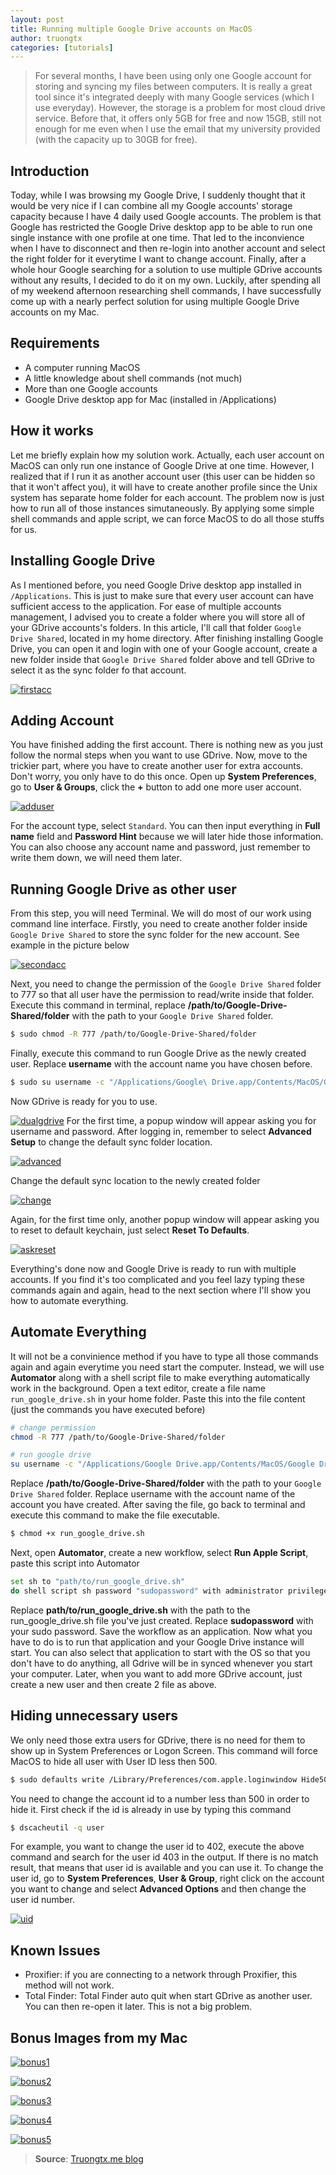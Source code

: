 ```yaml
---
layout: post
title: Running multiple Google Drive accounts on MacOS
author: truongtx
categories: [tutorials]
---
```


> For several months, I have been using only one Google account for
storing and syncing my files between computers. It is really a great
tool since it's integrated deeply with many Google services (which I use
everyday). However, the storage is a problem for most cloud drive
service. Before that, it offers only 5GB for free and now 15GB, still
not enough for me even when I use the email that my university provided
(with the capacity up to 30GB for free).

## Introduction

Today, while I was browsing my
Google Drive, I suddenly thought that it would be very nice if I can
combine all my Google accounts' storage capacity because I have 4 daily
used Google accounts. The problem is that Google has restricted the
Google Drive desktop app to be able to run one single instance with one
profile at one time. That led to the inconvience when I have to
disconnect and then re-login into another account and select the right
folder for it everytime I want to change account. Finally, after a whole
hour Google searching for a solution to use multiple GDrive accounts
without any results, I decided to do it on my own. Luckily, after
spending all of my weekend afternoon researching shell commands, I have
successfully come up with a nearly perfect solution for using multiple
Google Drive accounts on my Mac.

## Requirements

- A computer running MacOS
- A little knowledge about shell commands (not much)
- More than one Google accounts
- Google Drive desktop app for Mac (installed in /Applications)

## How it works

Let me briefly explain how my solution work. Actually, each user account
on MacOS can only run one instance of Google Drive at one time. However,
I realized that if I run it as another account user (this user can be
hidden so that it won't affect you), it will have to create another
profile since the Unix system has separate home folder for each account.
The problem now is just how to run all of those instances simutaneously.
By applying some simple shell commands and apple script, we can force
MacOS to do all those stuffs for us.

## Installing Google Drive

As I mentioned before, you need Google Drive desktop app installed in
`/Applications`. This is just to make sure that every user account can
have sufficient access to the application. For ease of multiple accounts
management, I advised you to create a folder where you will store all of
your GDrive accounts's folders. In this article, I'll call that folder
`Google Drive Shared`, located in my home directory. After finishing
installing Google Drive, you can open it and login with one of your
Google account, create a new folder inside that `Google Drive Shared`
folder above and tell GDrive to select it as the sync folder fo that
account.

[![firstacc](https://googledrive.com/host/0B7i8MgDgsMX3aVNQMUtDbUgzYTQ/uploads/2013/07/firstacc.png)](https://googledrive.com/host/0B7i8MgDgsMX3aVNQMUtDbUgzYTQ/uploads/2013/07/firstacc.png)

## Adding Account

You have finished adding the first account. There is nothing new as you
just follow the normal steps when you want to use GDrive. Now, move to
the trickier part, where you have to create another user for extra
accounts. Don't worry, you only have to do this once. Open up **System
Preferences**, go to **User & Groups**, click the **+** button to add
one more user account.

[![adduser](https://googledrive.com/host/0B7i8MgDgsMX3aVNQMUtDbUgzYTQ/uploads/2013/07/adduser.png)](https://googledrive.com/host/0B7i8MgDgsMX3aVNQMUtDbUgzYTQ/uploads/2013/07/adduser.png)

For the account type, select `Standard`. You can then input everything
in **Full name** field and **Password Hint** because we will later hide
those information. You can also choose any account name and password,
just remember to write them down, we will need them later.

## Running Google Drive as other user

From this step, you will need Terminal. We will do most of our work
using command line interface. Firstly, you need to create another folder
inside `Google Drive Shared` to store the sync folder for the new
account. See example in the picture below

[![secondacc](https://googledrive.com/host/0B7i8MgDgsMX3aVNQMUtDbUgzYTQ/uploads/2013/07/secondacc.png)](https://googledrive.com/host/0B7i8MgDgsMX3aVNQMUtDbUgzYTQ/uploads/2013/07/secondacc.png)

Next, you need to change the permission of the `Google Drive Shared`
folder to 777 so that all user have the permission to read/write inside
that folder. Execute this command in terminal, replace
**/path/to/Google-Drive-Shared/folder** with the path to your
`Google Drive Shared` folder.

```bash
$ sudo chmod -R 777 /path/to/Google-Drive-Shared/folder
```

Finally, execute this command to run Google Drive as the newly created
user. Replace **username** with the account name you have chosen before.

```bash
$ sudo su username -c "/Applications/Google\ Drive.app/Contents/MacOS/Google\ Drive"
```

Now GDrive is ready for you to use.

[![dualgdrive](https://googledrive.com/host/0B7i8MgDgsMX3aVNQMUtDbUgzYTQ/uploads/2013/07/dualgdrive.png)](https://googledrive.com/host/0B7i8MgDgsMX3aVNQMUtDbUgzYTQ/uploads/2013/07/dualgdrive.png)
For the first time, a popup window will appear asking you for username
and password. After logging in, remember to select **Advanced Setup** to
change the default sync folder location.

[![advanced](https://googledrive.com/host/0B7i8MgDgsMX3aVNQMUtDbUgzYTQ/uploads/2013/07/advanced.png)](https://googledrive.com/host/0B7i8MgDgsMX3aVNQMUtDbUgzYTQ/uploads/2013/07/advanced.png)

Change the default sync location to the newly created folder

[![change](https://googledrive.com/host/0B7i8MgDgsMX3aVNQMUtDbUgzYTQ/uploads/2013/07/change.png)](https://googledrive.com/host/0B7i8MgDgsMX3aVNQMUtDbUgzYTQ/uploads/2013/07/change.png)

Again, for the first time only, another popup window will appear asking
you to reset to default keychain, just select **Reset To Defaults**.

[![askreset](https://googledrive.com/host/0B7i8MgDgsMX3aVNQMUtDbUgzYTQ/uploads/2013/07/askreset.png)](https://googledrive.com/host/0B7i8MgDgsMX3aVNQMUtDbUgzYTQ/uploads/2013/07/askreset.png)

Everything's done now and Google Drive is ready to run with multiple
accounts. If you find it's too complicated and you feel lazy typing
these commands again and again, head to the next section where I'll show
you how to automate everything.

## Automate Everything

It will not be a convinience method if you have to type all those
commands again and again everytime you need start the computer. Instead,
we will use **Automator** along with a shell script file to make
everything automatically work in the background. Open a text editor,
create a file name `run_google_drive.sh` in your home folder. Paste this
into the file content (just the commands you have executed before)

```bash
# change permission
chmod -R 777 /path/to/Google-Drive-Shared/folder

# run google drive
su username -c "/Applications/Google Drive.app/Contents/MacOS/Google Drive"
```

Replace **/path/to/Google-Drive-Shared/folder** with the path to your
`Google Drive Shared` folder. Replace username with the account name of
the account you have created. After saving the file, go back to terminal
and execute this command to make the file executable.

```bash
$ chmod +x run_google_drive.sh
```

Next, open **Automator**, create a new workflow, select **Run Apple
Script**, paste this script into Automator

```bash
set sh to "path/to/run_google_drive.sh"
do shell script sh password "sudopassword" with administrator privileges
```

Replace **path/to/run\_google\_drive.sh** with the path to the
run\_google\_drive.sh file you've just created. Replace **sudopassword**
with your sudo password. Save the workflow as an application. Now what
you have to do is to run that application and your Google Drive instance
will start. You can also select that application to start with the OS so
that you don't have to do anything, all Gdrive will be in synced
whenever you start your computer. Later, when you want to add more
GDrive account, just create a new user and then create 2 file as above.

## Hiding unnecessary users

We only need those extra users for GDrive, there is no need for them to
show up in System Preferences or Logon Screen. This command will force
MacOS to hide all user with User ID less then 500.

```bash
$ sudo defaults write /Library/Preferences/com.apple.loginwindow Hide500Users -bool YES
```

You need to change the account id to a number less than 500 in order to
hide it. First check if the id is already in use by typing this command

```bash
$ dscacheutil -q user
```

For example, you want to change the user id to 402, execute the above
command and search for the user id 403 in the output. If there is no
match result, that means that user id is available and you can use it.
To change the user id, go to **System Preferences**, **User & Group**,
right click on the account you want to change and select **Advanced
Options** and then change the user id number.

[![uid](https://googledrive.com/host/0B7i8MgDgsMX3aVNQMUtDbUgzYTQ/uploads/2013/07/uid.png)](https://googledrive.com/host/0B7i8MgDgsMX3aVNQMUtDbUgzYTQ/uploads/2013/07/uid.png)

## Known Issues

-   Proxifier: if you are connecting to a network through Proxifier,
    this method will not work.
-   Total Finder: Total Finder auto quit when start GDrive as another
    user. You can then re-open it later. This is not a big problem.

## Bonus Images from my Mac

[![bonus1](https://googledrive.com/host/0B7i8MgDgsMX3aVNQMUtDbUgzYTQ/uploads/2013/07/bonus1.png)](https://googledrive.com/host/0B7i8MgDgsMX3aVNQMUtDbUgzYTQ/uploads/2013/07/bonus1.png)

[![bonus2](https://googledrive.com/host/0B7i8MgDgsMX3aVNQMUtDbUgzYTQ/uploads/2013/07/bonus2.png)](https://googledrive.com/host/0B7i8MgDgsMX3aVNQMUtDbUgzYTQ/uploads/2013/07/bonus2.png)

[![bonus3](https://googledrive.com/host/0B7i8MgDgsMX3aVNQMUtDbUgzYTQ/uploads/2013/07/bonus3.png)](https://googledrive.com/host/0B7i8MgDgsMX3aVNQMUtDbUgzYTQ/uploads/2013/07/bonus3.png)

[![bonus4](https://googledrive.com/host/0B7i8MgDgsMX3aVNQMUtDbUgzYTQ/uploads/2013/07/bonus4.png)](https://googledrive.com/host/0B7i8MgDgsMX3aVNQMUtDbUgzYTQ/uploads/2013/07/bonus4.png)

[![bonus5](https://googledrive.com/host/0B7i8MgDgsMX3aVNQMUtDbUgzYTQ/uploads/2013/07/bonus5.png)](https://googledrive.com/host/0B7i8MgDgsMX3aVNQMUtDbUgzYTQ/uploads/2013/07/bonus5.png)

> **Source**: [Truongtx.me
> blog](http://truongtx.me/2013/06/30/macos-using-multiple-google-drive-accounts-at-the-same-time "Truongtx.me blog")
